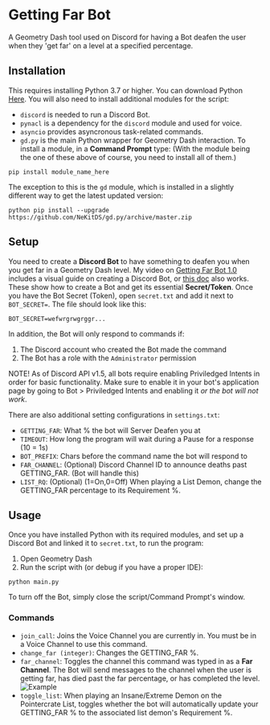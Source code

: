 # Getting Far Bot

A Geometry Dash tool used on Discord for having a Bot deafen the user when they 'get far' on a level at a specified percentage. 

## Installation

This requires installing Python 3.7 or higher. You can download Python [Here](https://www.python.org/downloads/).
You will also need to install additional modules for the script:
- `discord` is needed to run a Discord Bot.
- `pynacl` is a dependency for the `discord` module and used for voice.
- `asyncio` provides asyncronous task-related commands.
- `gd.py` is the main Python wrapper for Geometry Dash interaction.
To install a module, in a **Command Prompt** type:
(With the module being the one of these above of course, you need to install all of them.)
```
pip install module_name_here
```
The exception to this is the `gd` module, which is installed in a
slightly different way to get the latest updated version:
```
python pip install --upgrade https://github.com/NeKitDS/gd.py/archive/master.zip
```

## Setup

You need to create a **Discord Bot** to have something to deafen you when you get far in a Geometry Dash level.
My video on [Getting Far Bot 1.0](https://www.youtube.com/watch?v=dlWmOtQ80PM) includes a visual guide on creating a Discord Bot, or
[this doc](https://discordpy.readthedocs.io/en/latest/discord.html) also works. 
These show how to create a Bot and get its essential **Secret/Token**.
Once you have the Bot Secret (Token), open `secret.txt` and add it next to `BOT_SECRET=`. The file should look like this:
```
BOT_SECRET=wefwrgrwgrggr...
```
In addition, the Bot will only respond to commands if:
1) The Discord account who created the Bot made the command
2) The Bot has a role with the `Administrator` permission

NOTE! As of Discord API v1.5, all bots require enabling Priviledged Intents in order for basic functionality. Make sure to enable
it in your bot's application page by going to Bot > Priviledged Intents and enabling it *or the bot will not work*.

There are also additional setting configurations in `settings.txt`:
- `GETTING_FAR`: What % the bot will Server Deafen you at
- `TIMEOUT`: How long the program will wait during a Pause for a response (10 = 1s)
- `BOT_PREFIX`: Chars before the command name the bot will respond to
- `FAR_CHANNEL`: (Optional) Discord Channel ID to announce deaths past GETTING_FAR. (Bot will handle this)
- `LIST_RQ`: (Optional) (1=On,0=Off) When playing a List Demon, change the GETTING_FAR percentage to its Requirement %. 

## Usage

Once you have installed Python with its required modules, and set up a Discord Bot and linked it to `secret.txt`,
to run the program:
1) Open Geometry Dash
2) Run the script with (or debug if you have a proper IDE):
```
python main.py
```
To turn off the Bot, simply close the script/Command Prompt's window.

### Commands

- `join_call`: Joins the Voice Channel you are currently in. You must be in a Voice Channel to use this command.
- `change_far (integer)`: Changes the GETTING_FAR %.
- `far_channel`: Toggles the channel this command was typed in as a **Far Channel**. The Bot will send messages
to the channel when the user is getting far, has died past the far percentage, or has completed the level.
![Example](https://cdn.discordapp.com/attachments/471765577011036172/747288541654155304/unknown.png)
- `toggle_list`: When playing an Insane/Extreme Demon on the Pointercrate List, toggles whether the bot will
automatically update your GETTING_FAR % to the associated list demon's Requirement %.
